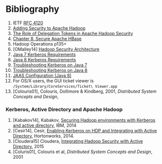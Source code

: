 # Bibliography

1. IETF [RFC 4120](https://www.ietf.org/rfc/rfc4120.txt)
1. [Adding Security to Apache Hadoop](http://hortonworks.com/wp-content/uploads/2011/10/security-design_withCover-1.pdf)
1. [The Role of Delegation Tokens in Apache Hadoop Security](http://hortonworks.com/blog/the-role-of-delegation-tokens-in-apache-hadoop-security/)
1. [Chapter 8. Secure Apache HBase](http://hbase.apache.org/book/security.html)
1. Hadoop Operations p135+
1. [OMalley14] [Hadoop Security Architecture](http://www.slideshare.net/oom65/hadoop-security-architecture?)
1. [Java 7 Kerberos Requirements](http://docs.oracle.com/javase/7/docs/technotes/guides/security/jgss/tutorials/KerberosReq.html)
1. [Java 8 Kerberos Requirements](http://docs.oracle.com/javase/8/docs/technotes/guides/security/jgss/tutorials/KerberosReq.html)
1. [Troubleshooting Kerberos on Java 7](http://docs.oracle.com/javase/7/docs/technotes/guides/security/jgss/tutorials/Troubleshooting.html)
1. [Troubleshooting Kerberos on Java 8](http://docs.oracle.com/javase/8/docs/technotes/guides/security/jgss/tutorials/Troubleshooting.html)
1. [JAAS Configuration (Java 8)](http://docs.oracle.com/javase/8/docs/technotes/guides/security/jgss/tutorials/LoginConfigFile.html)
1. For OS/X users, the GUI ticket viewer is `/System/Library/CoreServices/Ticket\ Viewer.app`
1. [Colouris01], Colouris, Dollimore & Kindberg, 2001, *Distributed System Concepts and Design*,
 
 
### Kerberos, Active Directory and Apache Hadoop

1. [Kabakov14], Kabakov,
   [Securing Hadoop environments with Kerberos and active directory](https://developer.ibm.com/hadoop/blog/2014/09/03/securing-hadoop-environments-kerberos-active-directory/),
   IBM, 2014
1. [Cesir14], Cesir,
   [Enabling Kerberos on HDP and Integrating with Active Directory](http://hortonworks.com/blog/enabling-kerberos-hdp-active-directory-integration/),
   Hortonworks, 2014.
1. [Cloudera15] Cloudera,
   [Integrating Hadoop Security with Active Directory](http://www.cloudera.com/content/cloudera/en/documentation/core/v5-3-x/topics/cdh_sg_hadoop_security_active_directory_integrate.html),
   2015
1. [Coluris01], Colouris et al, *Distributed System Concepts and Design*, 2001